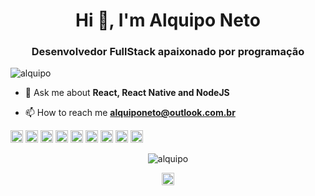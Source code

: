 <h1 align="center">Hi 👋, I'm Alquipo Neto</h1>
<h3 align="center">Desenvolvedor FullStack apaixonado por programação</h3>
<p align="left"> <img src="https://komarev.com/ghpvc/?username=alquipo" alt="alquipo" /> </p>

- 💬 Ask me about **React, React Native and NodeJS**

- 📫 How to reach me **alquiponeto@outlook.com.br**

<p align="left"><img src="https://konpa.github.io/devicon/devicon.git/icons/react/react-original-wordmark.svg" alt="react" width="20" height="20"/> <img src="https://konpa.github.io/devicon/devicon.git/icons/bootstrap/bootstrap-plain.svg" alt="bootstrap" width="20" height="20"/> <img src="https://konpa.github.io/devicon/devicon.git/icons/css3/css3-original-wordmark.svg" alt="css3" width="20" height="20"/> <img src="https://konpa.github.io/devicon/devicon.git/icons/docker/docker-original-wordmark.svg" alt="docker" width="20" height="20"/> <img src="https://konpa.github.io/devicon/devicon.git/icons/html5/html5-original-wordmark.svg" alt="html5" width="20" height="20"/> <img src="https://konpa.github.io/devicon/devicon.git/icons/javascript/javascript-original.svg" alt="javascript" width="20" height="20"/> <img src="https://konpa.github.io/devicon/devicon.git/icons/typescript/typescript-original.svg" alt="typescript" width="20" height="20"/> <img src="https://konpa.github.io/devicon/devicon.git/icons/postgresql/postgresql-original-wordmark.svg" alt="postgresql" width="20" height="20"/> <img src="https://konpa.github.io/devicon/devicon.git/icons/nodejs/nodejs-original-wordmark.svg" alt="nodejs" width="20" height="20"/></p><p align="center"> <img src="https://github-readme-stats.vercel.app/api?username=alquipo&show_icons=true" alt="alquipo" /> </p>

<p align="center">
<a href="https://linkedin.com/in/alquiponetp" target="blank"><img align="center" src="https://cdn.jsdelivr.net/npm/simple-icons@3.0.1/icons/linkedin.svg" alt="alquiponetp" height="20" width="20" /></a>
</p>
